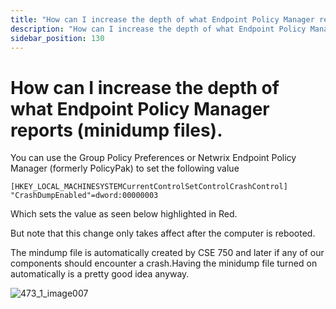 ```yaml
---
title: "How can I increase the depth of what Endpoint Policy Manager reports (minidump files)."
description: "How can I increase the depth of what Endpoint Policy Manager reports (minidump files)."
sidebar_position: 130
---
```


# How can I increase the depth of what Endpoint Policy Manager reports (minidump files).

You can use the Group Policy Preferences or Netwrix Endpoint Policy Manager (formerly PolicyPak) to
set the following value

`[HKEY_LOCAL_MACHINESYSTEMCurrentControlSetControlCrashControl] "CrashDumpEnabled"=dword:00000003`

Which sets the value as seen below highlighted in Red.

But note that this change only takes affect after the computer is rebooted.

The mindump file is automatically created by CSE 750 and later if any of our components should
encounter a crash.Having the minidump file turned on automatically is a pretty good idea anyway.

![473_1_image007](/images/endpointpolicymanager/troubleshooting/log/473_1_image007.webp)
